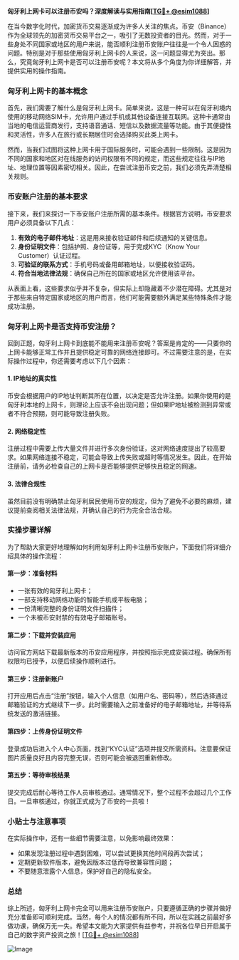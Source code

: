 **匈牙利上网卡可以注册币安吗？深度解读与实用指南[[TG💪+ @esim1088](https://t.me/s/esim1088)]**

在当今数字化时代，加密货币交易逐渐成为许多人关注的焦点。币安（Binance）作为全球领先的加密货币交易平台之一，吸引了无数投资者的目光。然而，对于一些身处不同国家或地区的用户来说，能否顺利注册币安账户往往是一个令人困惑的问题。特别是对于那些使用匈牙利上网卡的人来说，这一问题显得尤为突出。那么，究竟匈牙利上网卡是否可以注册币安呢？本文将从多个角度为你详细解答，并提供实用的操作指南。

### 匈牙利上网卡的基本概念

首先，我们需要了解什么是匈牙利上网卡。简单来说，这是一种可以在匈牙利境内使用的移动网络SIM卡，允许用户通过手机或其他设备连接互联网。这种卡通常由当地的电信运营商发行，支持语音通话、短信以及数据流量等功能。由于其便捷性和灵活性，许多人在旅行或长期居住时会选择购买此类上网卡。

然而，当我们试图将这种上网卡用于国际服务时，可能会遇到一些限制。这是因为不同的国家和地区对在线服务的访问权限有不同的规定，而这些规定往往与IP地址、地理位置等因素密切相关。因此，在尝试注册币安之前，我们必须先弄清楚相关规则。

### 币安账户注册的基本要求

接下来，我们来探讨一下币安账户注册所需的基本条件。根据官方说明，币安要求用户必须具备以下几点：

1. **有效的电子邮件地址**：这是用来接收验证邮件和后续通知的关键信息。
2. **身份证明文件**：包括护照、身份证等，用于完成KYC（Know Your Customer）认证过程。
3. **可验证的联系方式**：手机号码或备用邮箱地址，以便接收验证码。
4. **符合当地法律法规**：确保自己所在的国家或地区允许使用该平台。

从表面上看，这些要求似乎并不复杂，但实际上却隐藏着不少潜在障碍。尤其是对于那些来自特定国家或地区的用户而言，他们可能需要额外满足某些特殊条件才能成功注册。

### 匈牙利上网卡是否支持币安注册？

回到正题，匈牙利上网卡到底能不能用来注册币安呢？答案是肯定的——只要你的上网卡能够正常工作并且提供稳定可靠的网络连接即可。不过需要注意的是，在实际操作过程中，你还需要考虑以下几个因素：

#### 1. IP地址的真实性
币安会根据用户的IP地址判断其所在位置，以决定是否允许注册。如果你使用的是匈牙利本地的上网卡，则理论上应该不会出现问题；但如果IP地址被检测到异常或者不符合预期，则可能导致注册失败。

#### 2. 网络稳定性
注册过程中需要上传大量文件并进行多次身份验证，这对网络速度提出了较高要求。如果网络连接不稳定，可能会导致上传失败或超时等情况发生。因此，在开始注册前，请务必检查自己的上网卡是否能够提供足够快且稳定的网速。

#### 3. 法律合规性
虽然目前没有明确禁止匈牙利居民使用币安的规定，但为了避免不必要的麻烦，建议提前查阅相关法律法规，并确认自己的行为完全合法合规。

### 实操步骤详解

为了帮助大家更好地理解如何利用匈牙利上网卡注册币安账户，下面我们将详细介绍具体的操作流程：

#### 第一步：准备材料
- 一张有效的匈牙利上网卡；
- 一部支持移动网络功能的智能手机或平板电脑；
- 一份清晰完整的身份证明文件扫描件；
- 一个未被币安封禁的有效电子邮箱账号。

#### 第二步：下载并安装应用
访问官方网站下载最新版本的币安应用程序，并按照指示完成安装过程。确保所有权限均已授予，以便后续操作顺利进行。

#### 第三步：注册新账户
打开应用后点击“注册”按钮，输入个人信息（如用户名、密码等），然后选择通过邮箱验证的方式继续下一步。此时需要输入之前准备好的电子邮箱地址，并等待系统发送的激活链接。

#### 第四步：上传身份证明文件
登录成功后进入个人中心页面，找到“KYC认证”选项并提交所需资料。注意要保证图片质量良好且内容完整无误，否则可能会被退回重新修改。

#### 第五步：等待审核结果
提交完成后耐心等待工作人员审核通过。通常情况下，整个过程不会超过几个工作日。一旦审核通过，你就正式成为了币安的一员啦！

### 小贴士与注意事项

在实际操作中，还有一些细节需要注意，以免影响最终效果：

- 如果发现注册过程中遇到困难，可以尝试更换其他时间段再次尝试；
- 定期更新软件版本，避免因版本过低而导致兼容性问题；
- 不要随意泄露个人信息，保护好自己的隐私安全。

### 总结

综上所述，匈牙利上网卡完全可以用来注册币安账户，只要遵循正确的步骤并做好充分准备即可顺利完成。当然，每个人的情况都有所不同，所以在实践之前最好多做功课，确保万无一失。希望本文能为大家提供有益参考，并祝各位早日开启属于自己的数字资产投资之旅！[[TG💪+ @esim1088](https://t.me/s/esim1088)] 

![Image](https://i.postimg.cc/4NQfJmqS/Snipaste-2025-05-13-00-14-12.png)